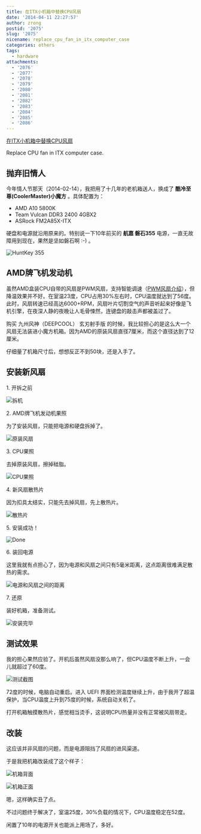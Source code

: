 ```yaml
---
title: 在ITX小机箱中替换CPU风扇
date: '2014-04-11 22:27:57'
author: zrong
postid: '2075'
slug: '2075'
nicename: replace_cpu_fan_in_itx_computer_case
categories: others
tags:
  - hardware
attachments:
  - '2076'
  - '2077'
  - '2078'
  - '2079'
  - '2080'
  - '2081'
  - '2082'
  - '2083'
  - '2084'
  - '2085'
  - '2086'
---
```


[在ITX小机箱中替换CPU风扇](https://blog.zengrong.net/post/2075.html)

Replace CPU fan in ITX computer case.

## 抛弃旧情人

今年情人节那天（2014-02-14），我把用了十几年的老机箱送人，换成了 **酷冷至尊(CoolerMaster)小魔方** 。具体配置为：

* AMD A10 5800K
* Team Vulcan DDR3 2400 4GBX2
* ASRock FM2A85X-ITX

硬盘和电源就沿用原来的。特别说一下10年前买的 **航嘉 磐石355** 电源，一直无故障用到现在，果然是坚如磐石啊 :-) 。

![HuntKey 355][0]

## AMD牌飞机发动机<!--more-->

虽然AMD盒装CPU自带的风扇是PWM风扇，支持智能调速（[PWM风扇介绍][20]），但降温效果并不好。在室温23度，CPU占用30%左右时，CPU温度就达到了56度。此时，风扇转速已经高达6000+RPM，风扇叶片切割空气的声音听起来好像是飞机引擎，在夜深人静的夜晚让人毛骨悚然，连键盘的敲击声都被盖过了。

购买 九州风神（DEEPCOOL） 玄刃射手版 的时候，我比较担心的是这么大一个风扇无法装进小魔方机箱。因为AMD的原装风扇直径7厘米，而这个直径达到了12厘米。

仔细量了机箱尺寸后，想想反正不到50块，还是入手了。

## 安装新风扇

1\. 开拆之前

![拆机][1]

2\. AMD牌飞机发动机果照

为了安装风扇，只能把电源和硬盘拆掉了。

![原装风扇][2]

3\. CPU果照

去掉原装风扇，擦掉硅脂。

![CPU果照][3]

4\. 新风扇散热片

因为扣具太结实，只能先去掉风扇，先上散热片。

![散热片][4]

5\. 安装成功！

![Done][5]

6\. 装回电源

这里我就有点担心了，因为电源和风扇之间只有5毫米距离，这点距离很难满足散热的需求。

![电源和风扇之间的距离][6]

7\. 还原

装好机箱，准备测试。

![安装完毕][7]

## 测试效果

我的担心果然应验了。开机后虽然风扇没那么响了，但CPU温度不断上升，一会儿就超过了60度。

![测试截图][10]

72度的时候，电脑自动重启。进入 UEFI 界面检测温度继续上升，由于我开了超温保护，当CPU温度上升到75度的时候，系统自动关机了。

打开机箱触摸散热片，感觉相当烫手，这说明CPU热量并没有正常被风扇带走。

## 改装

这应该并非风扇的问题，而是电源阻挡了风扇的进风渠道。

于是我把机箱改装成了这个样子：

![机箱背面][8]

![机箱正面][9]

嗯，这样确实丑了点。

不过问题终于解决了，室温25度，30%负载的情况下，CPU温度稳定在52度。

闲置了10年的电源开关也能派上用场了，多好。

[0]: /uploads/2014/04/replace_fan_0.jpg
[1]: /uploads/2014/04/replace_fan_1.jpg
[2]: /uploads/2014/04/replace_fan_2.jpg
[3]: /uploads/2014/04/replace_fan_3.jpg
[4]: /uploads/2014/04/replace_fan_4.jpg
[5]: /uploads/2014/04/replace_fan_5.jpg
[6]: /uploads/2014/04/replace_fan_6.jpg
[7]: /uploads/2014/04/replace_fan_7.jpg
[8]: /uploads/2014/04/replace_fan_8.jpg
[9]: /uploads/2014/04/replace_fan_9.jpg
[10]: /uploads/2014/04/replace_fan_monitor.png
[20]: http://cooler.zol.com.cn/226/2269873_all.html
